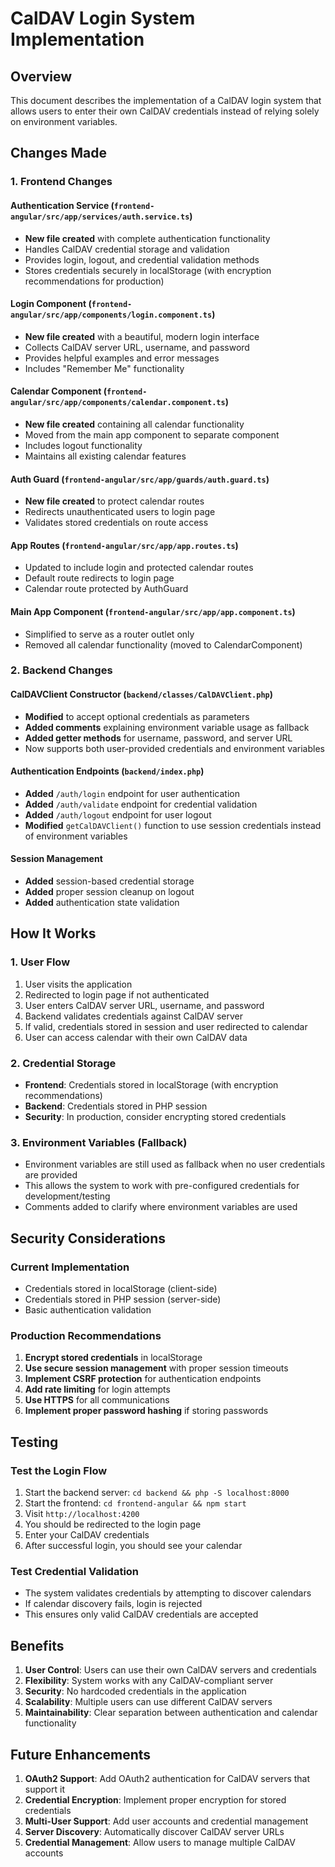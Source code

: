 # CalDAV Login System Implementation

## Overview
This document describes the implementation of a CalDAV login system that allows users to enter their own CalDAV credentials instead of relying solely on environment variables.

## Changes Made

### 1. Frontend Changes

#### Authentication Service (`frontend-angular/src/app/services/auth.service.ts`)
- **New file created** with complete authentication functionality
- Handles CalDAV credential storage and validation
- Provides login, logout, and credential validation methods
- Stores credentials securely in localStorage (with encryption recommendations for production)

#### Login Component (`frontend-angular/src/app/components/login.component.ts`)
- **New file created** with a beautiful, modern login interface
- Collects CalDAV server URL, username, and password
- Provides helpful examples and error messages
- Includes "Remember Me" functionality

#### Calendar Component (`frontend-angular/src/app/components/calendar.component.ts`)
- **New file created** containing all calendar functionality
- Moved from the main app component to separate component
- Includes logout functionality
- Maintains all existing calendar features

#### Auth Guard (`frontend-angular/src/app/guards/auth.guard.ts`)
- **New file created** to protect calendar routes
- Redirects unauthenticated users to login page
- Validates stored credentials on route access

#### App Routes (`frontend-angular/src/app/app.routes.ts`)
- Updated to include login and protected calendar routes
- Default route redirects to login page
- Calendar route protected by AuthGuard

#### Main App Component (`frontend-angular/src/app/app.component.ts`)
- Simplified to serve as a router outlet only
- Removed all calendar functionality (moved to CalendarComponent)

### 2. Backend Changes

#### CalDAVClient Constructor (`backend/classes/CalDAVClient.php`)
- **Modified** to accept optional credentials as parameters
- **Added comments** explaining environment variable usage as fallback
- **Added getter methods** for username, password, and server URL
- Now supports both user-provided credentials and environment variables

#### Authentication Endpoints (`backend/index.php`)
- **Added** `/auth/login` endpoint for user authentication
- **Added** `/auth/validate` endpoint for credential validation
- **Added** `/auth/logout` endpoint for user logout
- **Modified** `getCalDAVClient()` function to use session credentials instead of environment variables

#### Session Management
- **Added** session-based credential storage
- **Added** proper session cleanup on logout
- **Added** authentication state validation

## How It Works

### 1. User Flow
1. User visits the application
2. Redirected to login page if not authenticated
3. User enters CalDAV server URL, username, and password
4. Backend validates credentials against CalDAV server
5. If valid, credentials stored in session and user redirected to calendar
6. User can access calendar with their own CalDAV data

### 2. Credential Storage
- **Frontend**: Credentials stored in localStorage (with encryption recommendations)
- **Backend**: Credentials stored in PHP session
- **Security**: In production, consider encrypting stored credentials

### 3. Environment Variables (Fallback)
- Environment variables are still used as fallback when no user credentials are provided
- This allows the system to work with pre-configured credentials for development/testing
- Comments added to clarify where environment variables are used

## Security Considerations

### Current Implementation
- Credentials stored in localStorage (client-side)
- Credentials stored in PHP session (server-side)
- Basic authentication validation

### Production Recommendations
1. **Encrypt stored credentials** in localStorage
2. **Use secure session management** with proper session timeouts
3. **Implement CSRF protection** for authentication endpoints
4. **Add rate limiting** for login attempts
5. **Use HTTPS** for all communications
6. **Implement proper password hashing** if storing passwords

## Testing

### Test the Login Flow
1. Start the backend server: `cd backend && php -S localhost:8000`
2. Start the frontend: `cd frontend-angular && npm start`
3. Visit `http://localhost:4200`
4. You should be redirected to the login page
5. Enter your CalDAV credentials
6. After successful login, you should see your calendar

### Test Credential Validation
- The system validates credentials by attempting to discover calendars
- If calendar discovery fails, login is rejected
- This ensures only valid CalDAV credentials are accepted

## Benefits

1. **User Control**: Users can use their own CalDAV servers and credentials
2. **Flexibility**: System works with any CalDAV-compliant server
3. **Security**: No hardcoded credentials in the application
4. **Scalability**: Multiple users can use different CalDAV servers
5. **Maintainability**: Clear separation between authentication and calendar functionality

## Future Enhancements

1. **OAuth2 Support**: Add OAuth2 authentication for CalDAV servers that support it
2. **Credential Encryption**: Implement proper encryption for stored credentials
3. **Multi-User Support**: Add user accounts and credential management
4. **Server Discovery**: Automatically discover CalDAV server URLs
5. **Credential Management**: Allow users to manage multiple CalDAV accounts
